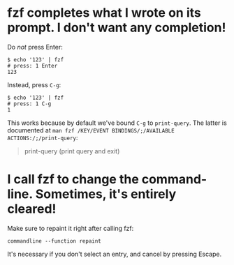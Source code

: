 # fzf completes what I wrote on its prompt.  I don't want any completion!

Do *not* press Enter:

    $ echo '123' | fzf
    # press: 1 Enter
    123

Instead, press `C-g`:

    $ echo '123' | fzf
    # press: 1 C-g
    1

This works because by default we've bound `C-g` to `print-query`.
The latter is documented at `man fzf /KEY/EVENT BINDINGS/;/AVAILABLE ACTIONS:/;/print-query`:

   > print-query                (print query and exit)

# I call fzf to change the command-line.  Sometimes, it's entirely cleared!

Make sure to repaint it right after calling fzf:

    commandline --function repaint

It's necessary if you don't select an entry, and cancel by pressing Escape.
